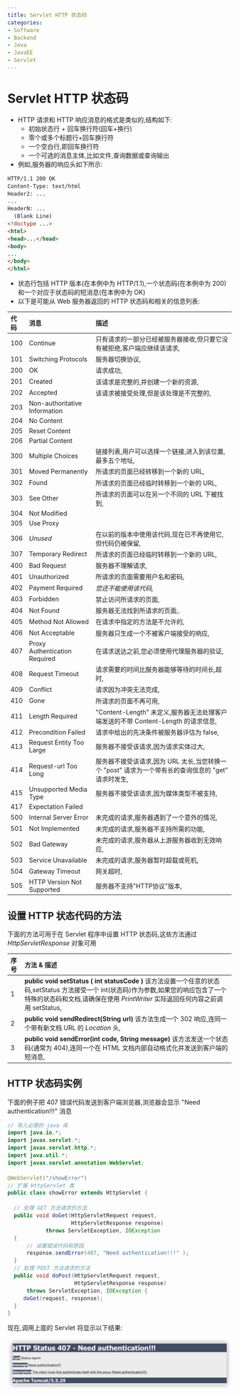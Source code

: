 ```yaml
---
title: Servlet HTTP 状态码
categories:
- Software
- Backend
- Java
- JavaEE
- Servlet
---
```

# Servlet HTTP 状态码

- HTTP 请求和 HTTP 响应消息的格式是类似的,结构如下:
    - 初始状态行 + 回车换行符(回车+换行)
    - 零个或多个标题行+回车换行符
    - 一个空白行,即回车换行符
    - 一个可选的消息主体,比如文件,查询数据或查询输出
- 例如,服务器的响应头如下所示:

```html
HTTP/1.1 200 OK
Content-Type: text/html
Header2: ...
...
HeaderN: ...
  (Blank Line)
<!doctype ...>
<html>
<head>...</head>
<body>
...
</body>
</html>
```

- 状态行包括 HTTP 版本(在本例中为 HTTP/1.1),一个状态码(在本例中为 200)和一个对应于状态码的短消息(在本例中为 OK)
- 以下是可能从 Web 服务器返回的 HTTP 状态码和相关的信息列表:

| 代码 | 消息                          | 描述                                                         |
| :--- | :---------------------------- | :----------------------------------------------------------- |
| 100  | Continue                      | 只有请求的一部分已经被服务器接收,但只要它没有被拒绝,客户端应继续该请求, |
| 101  | Switching Protocols           | 服务器切换协议,                                             |
| 200  | OK                            | 请求成功,                                                   |
| 201  | Created                       | 该请求是完整的,并创建一个新的资源,                         |
| 202  | Accepted                      | 该请求被接受处理,但是该处理是不完整的,                     |
| 203  | Non-authoritative Information |                                                              |
| 204  | No Content                    |                                                              |
| 205  | Reset Content                 |                                                              |
| 206  | Partial Content               |                                                              |
| 300  | Multiple Choices              | 链接列表,用户可以选择一个链接,进入到该位置,最多五个地址, |
| 301  | Moved Permanently             | 所请求的页面已经转移到一个新的 URL,                         |
| 302  | Found                         | 所请求的页面已经临时转移到一个新的 URL,                     |
| 303  | See Other                     | 所请求的页面可以在另一个不同的 URL 下被找到,                |
| 304  | Not Modified                  |                                                              |
| 305  | Use Proxy                     |                                                              |
| 306  | *Unused*                      | 在以前的版本中使用该代码,现在已不再使用它,但代码仍被保留, |
| 307  | Temporary Redirect            | 所请求的页面已经临时转移到一个新的 URL,                     |
| 400  | Bad Request                   | 服务器不理解请求,                                           |
| 401  | Unauthorized                  | 所请求的页面需要用户名和密码,                               |
| 402  | Payment Required              | *您还不能使用该代码,*                                       |
| 403  | Forbidden                     | 禁止访问所请求的页面,                                       |
| 404  | Not Found                     | 服务器无法找到所请求的页面,.                                |
| 405  | Method Not Allowed            | 在请求中指定的方法是不允许的,                               |
| 406  | Not Acceptable                | 服务器只生成一个不被客户端接受的响应,                       |
| 407  | Proxy Authentication Required | 在请求送达之前,您必须使用代理服务器的验证,                 |
| 408  | Request Timeout               | 请求需要的时间比服务器能够等待的时间长,超时,               |
| 409  | Conflict                      | 请求因为冲突无法完成,                                       |
| 410  | Gone                          | 所请求的页面不再可用,                                       |
| 411  | Length Required               | "Content-Length" 未定义,服务器无法处理客户端发送的不带 Content-Length 的请求信息, |
| 412  | Precondition Failed           | 请求中给出的先决条件被服务器评估为 false,                   |
| 413  | Request Entity Too Large      | 服务器不接受该请求,因为请求实体过大,                       |
| 414  | Request-url Too Long          | 服务器不接受该请求,因为 URL 太长,当您转换一个 "post" 请求为一个带有长的查询信息的 "get" 请求时发生, |
| 415  | Unsupported Media Type        | 服务器不接受该请求,因为媒体类型不被支持,                   |
| 417  | Expectation Failed            |                                                              |
| 500  | Internal Server Error         | 未完成的请求,服务器遇到了一个意外的情况,                   |
| 501  | Not Implemented               | 未完成的请求,服务器不支持所需的功能,                       |
| 502  | Bad Gateway                   | 未完成的请求,服务器从上游服务器收到无效响应,               |
| 503  | Service Unavailable           | 未完成的请求,服务器暂时超载或死机,                         |
| 504  | Gateway Timeout               | 网关超时,                                                   |
| 505  | HTTP Version Not Supported    | 服务器不支持"HTTP协议"版本,                                 |

## 设置 HTTP 状态代码的方法

下面的方法可用于在 Servlet 程序中设置 HTTP 状态码,这些方法通过 *HttpServletResponse* 对象可用

| 序号 | 方法 & 描述                                                  |
| :--- | :----------------------------------------------------------- |
| 1    | **public void setStatus ( int statusCode )** 该方法设置一个任意的状态码,setStatus 方法接受一个 int(状态码)作为参数,如果您的响应包含了一个特殊的状态码和文档,请确保在使用 *PrintWriter* 实际返回任何内容之前调用 setStatus, |
| 2    | **public void sendRedirect(String url)** 该方法生成一个 302 响应,连同一个带有新文档 URL 的 *Location* 头, |
| 3    | **public void sendError(int code, String message)** 该方法发送一个状态码(通常为 404),连同一个在 HTML 文档内部自动格式化并发送到客户端的短消息, |

## HTTP 状态码实例

下面的例子把 407 错误代码发送到客户端浏览器,浏览器会显示 "Need authentication!!!" 消息

```java
// 导入必需的 java 库
import java.io.*;
import javax.servlet.*;
import javax.servlet.http.*;
import java.util.*;
import javax.servlet.annotation.WebServlet;

@WebServlet("/showError")
// 扩展 HttpServlet 类
public class showError extends HttpServlet {

  // 处理 GET 方法请求的方法
  public void doGet(HttpServletRequest request,
                    HttpServletResponse response)
            throws ServletException, IOException
  {
      // 设置错误代码和原因
      response.sendError(407, "Need authentication!!!" );
  }
  // 处理 POST 方法请求的方法
  public void doPost(HttpServletRequest request,
                     HttpServletResponse response)
      throws ServletException, IOException {
     doGet(request, response);
  }
}
```

现在,调用上面的 Servlet 将显示以下结果:

![image-20200920102106261](https://raw.githubusercontent.com/LuShan123888/Files/main/Pictures/2020-12-10-2020-11-06-image-20200920102106261.png)
